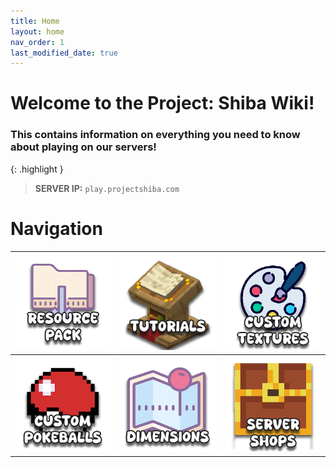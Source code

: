 ```yaml
---
title: Home
layout: home
nav_order: 1
last_modified_date: true
---
```


# Welcome to the Project: Shiba Wiki! 
### This contains information on everything you need to know about playing on our servers!

{: .highlight }
> **SERVER IP:** `play.projectshiba.com`

# Navigation

| [![Image](/images/resource_pack_icon.png)](https://wiki.projectshiba.com/tutorials/resource_pack)  | [![Image](/images/tutorials_nav_icon.png)](https://wiki.projectshiba.com/tutorials/tutorials) | [![Image](/images/custom_textures_icon.png)](https://wiki.projectshiba.com/textures/textures) |
|:---------------------------------------------------------------------------------------------------|:----------------------------------------------------------------------------------------------|:------------------------------------------------------------------------------------------------|
| [![Image](/images/custom_pokeballs_icon.png)](https://wiki.projectshiba.com/pokeballs/pokeballs)   | [![Image](/images/dimensions_icon.png)](https://wiki.projectshiba.com/dimensions/dimensions)    | [![Image](/images/server_shops_icon.png)](https://wiki.projectshiba.com/server_shops/server_shops)    |
